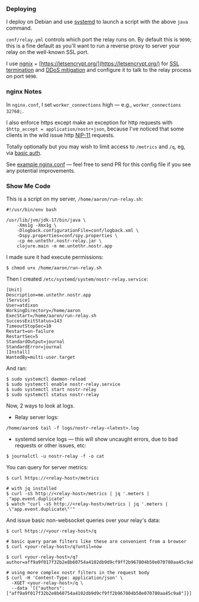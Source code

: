 ### Deploying

I deploy on Debian and use [systemd](https://en.wikipedia.org/wiki/Systemd) to
launch a script with the above `java` command.

`conf/relay.yml` controls which port the relay runs on. By
default this is `9090`; this is a fine default as you'll want
to run a reverse proxy to server your relay on the well-known SSL port.

I use [ngnix](https://docs.nginx.com/) + [https://letsencrypt.org/](https://letsencrypt.org/) for [SSL termination](https://docs.nginx.com/nginx/admin-guide/security-controls/terminating-ssl-http/) and
[DDoS mitigation](https://www.nginx.com/blog/mitigating-ddos-attacks-with-nginx-and-nginx-plus/)
and configure it to talk to the relay process on port `9090`.

### nginx Notes

In `nginx.conf`, I set `worker_connections` high &mdash; e.g., `worker_connections 32768;`.

I also enforce https except make an exception for http requests with
`$http_accept = application/nostr+json`, because I've noticed that some clients
in the wild issue http [NIP-11](https://github.com/nostr-protocol/nips/blob/master/11.md)
requests.

Totally optionally but you may wish to limit access to `/metrics` and `/q`, eg,
via
[basic auth](https://docs.nginx.com/nginx/admin-guide/security-controls/configuring-http-basic-authentication/).

See [example nginx.conf](nginx.conf.example) &mdash; feel free to send PR for this
config file if you see any potential improvements.

### Show Me Code

This is a script on my server, `/home/aaron/run-relay.sh`:

```shell
#!/usr/bin/env bash

/usr/lib/jvm/jdk-17/bin/java \
    -Xms1g -Xmx1g \
    -Dlogback.configurationFile=conf/logback.xml \
    -Dspy.properties=conf/spy.properties \
    -cp me.untethr.nostr-relay.jar \
    clojure.main -m me.untethr.nostr.app
```

I made sure it had execute permissions:

```shell
$ chmod u+x /home/aaron/run-relay.sh
```

Then I created `/etc/systemd/system/nostr-relay.service`:

```
[Unit]
Description=me.untethr.nostr.app
[Service]
User=atdixon
WorkingDirectory=/home/aaron
ExecStart=/home/aaron/run-relay.sh
SuccessExitStatus=143
TimeoutStopSec=10
Restart=on-failure
RestartSec=5
StandardOutput=journal
StandardError=journal
[Install]
WantedBy=multi-user.target
```

And ran:

```shell
$ sudo systemctl daemon-reload
$ sudo systemctl enable nostr-relay.service
$ sudo systemctl start nostr-relay
$ sudo systemctl status nostr-relay
```

Now, 2 ways to look at logs.

* Relay server logs:

```shell
/home/aaron$ tail -f logs/nostr-relay-<latest>.log
```

* systemd service logs &mdash; this will show uncaught errors, due to bad requests or other issues, etc:

```shell
$ journalctl -u nostr-relay -f -o cat
```

You can query for server metrics:

```shell
$ curl https://<relay-host>/metrics

# with jq installed
$ curl -sS http://<relay-host>/metrics | jq '.meters | ."app.event.duplicate"
$ watch "curl -sS http://<relay-host>/metrics | jq '.meters | .\"app.event.duplicate\"'"
```

And issue basic non-websocket queries over your relay's data:

```shell
$ curl https://<your-relay-host>/q

# basic query param filters like these are convenient from a browser
$ curl <your-relay-host>/q?until=now

$ curl <your-relay-host>/q?author=aff9a9f017f32b2e8b60754a4102db9d9cf9ff2b967804b50e070780aa45c9a8

# using more complex nostr filters in the request body
$ curl -H 'Content-Type: application/json' \
  -XGET <your-relay-host>/q \
  --data '[{"authors":["aff9a9f017f32b2e8b60754a4102db9d9cf9ff2b967804b50e070780aa45c9a8"]}]'
```
